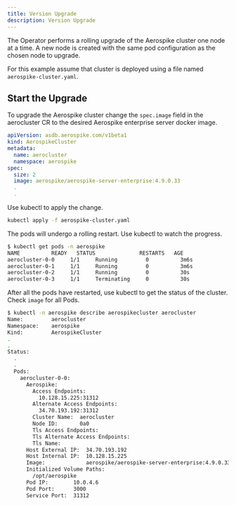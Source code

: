 ```yaml
---
title: Version Upgrade
description: Version Upgrade
---
```


The Operator performs a rolling upgrade of the Aerospike cluster one node at a time.  A new node is created with the same pod configuration as the chosen node to upgrade.

For this example assume that cluster is deployed using a file named `aerospike-cluster.yaml`.

## Start the Upgrade

To upgrade the Aerospike cluster change the `spec.image` field in the aerocluster CR to the desired Aerospike enterprise server docker image.

```yaml
apiVersion: asdb.aerospike.com/v1beta1
kind: AerospikeCluster
metadata:
  name: aerocluster
  namespace: aerospike
spec:
  size: 2
  image: aerospike/aerospike-server-enterprise:4.9.0.33
  .
  .
```

Use kubectl to apply the change.

```sh
kubectl apply -f aerospike-cluster.yaml
```

The pods will undergo a rolling restart. Use kubectl to watch the progress.

```sh
$ kubectl get pods -n aerospike
NAME          READY   STATUS              RESTARTS   AGE
aerocluster-0-0     1/1     Running         0          3m6s
aerocluster-0-1     1/1     Running         0          3m6s
aerocluster-0-2     1/1     Running         0          30s
aerocluster-0-3     1/1     Terminating     0          30s
```
After all the pods have restarted, use kubectl to get the status of the cluster. Check `image` for all Pods.

```sh
$ kubectl -n aerospike describe aerospikecluster aerocluster
Name:         aerocluster
Namespace:    aerospike
Kind:         AerospikeCluster
.
.
Status:
  .
  .
  Pods:
    aerocluster-0-0:
      Aerospike:
        Access Endpoints:
          10.128.15.225:31312
        Alternate Access Endpoints:
          34.70.193.192:31312
        Cluster Name:  aerocluster
        Node ID:       0a0
        Tls Access Endpoints:
        Tls Alternate Access Endpoints:
        Tls Name:
      Host External IP:  34.70.193.192
      Host Internal IP:  10.128.15.225
      Image:             aerospike/aerospike-server-enterprise:4.9.0.33
      Initialized Volume Paths:
        /opt/aerospike
      Pod IP:        10.0.4.6
      Pod Port:      3000
      Service Port:  31312
```
